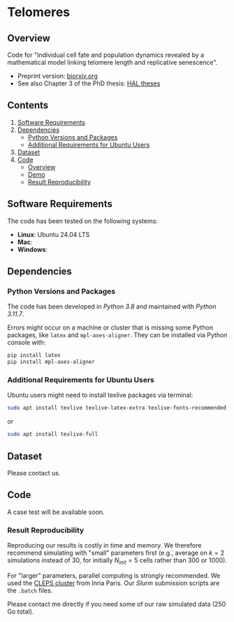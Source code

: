# Telomeres

## Overview

Code for "Individual cell fate and population dynamics revealed by a mathematical model linking telomere length and replicative senescence". 

- Preprint version: [biorxiv.org](https://doi.org/10.1101/2023.11.22.568287)
- See also Chapter 3 of the PhD thesis: [HAL theses](https://theses.hal.science/tel-04250492)

## Contents

1. [Software Requirements](#software-requirements)
2. [Dependencies](#dependencies)
   - [Python Versions and Packages](#python-versions-and-packages)
   - [Additional Requirements for Ubuntu Users](#additional-requirements-for-ubuntu-users)
3. [Dataset](#dataset)
4. [Code](#code)
   - [Overview](#overview)
   - [Demo](#demo)
   - [Result Reproducibility](#result-reproducibility)

## Software Requirements

The code has been tested on the following systems:

- **Linux**: Ubuntu 24.04 LTS
- **Mac**:
- **Windows**:

## Dependencies

### Python Versions and Packages

The code has been developed in *Python 3.8* and maintained with *Python 3.11.7*.

Errors might occur on a machine or cluster that is missing some Python packages, like `latex` and `mpl-axes-aligner`. They can be installed via Python console with:
```bash
pip install latex
pip install mpl-axes-aligner
```

### Additional Requirements for Ubuntu Users

Ubuntu users might need to install texlive packages via terminal:
```bash
sudo apt install texlive texlive-latex-extra texlive-fonts-recommended dvipng cm-super texlive-fonts-extra
```
or 
```bash
sudo apt install texlive-full
```

## Dataset

Please contact us.

## Code 

A case test will be available soon.

### Result Reproducibility 

Reproducing our results is costly in time and memory. 
We therefore recommend simulating with "small" parameters first (e.g., average on $k=2$ simulations instead of $30$, for initially $N_{init} = 5$ cells rather than $300$ or $1000$).

For "larger" parameters, parallel computing is strongly recommended. 
We used the [CLEPS cluster](https://paris-cluster-2019.gitlabpages.inria.fr/cleps/cleps-userguide/index.html) from Inria Paris. 
Our *Slurm* submission scripts are the `.batch` files.

Please contact me directly if you need some of our raw simulated data (250 Go total).


